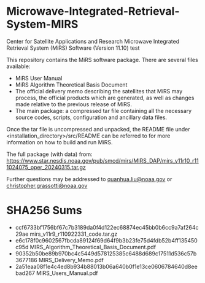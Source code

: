# Microwave-Integrated-Retrieval-System-MIRS
Center for Satellite Applications and Research Microwave Integrated Retrieval System (MiRS) Software (Version 11.10)
test

This repository contains the MiRS software package. There are several files available:
* MiRS User Manual
* MiRS Algorithm Theoretical Basis Document
* The official delivery memo describing the satellites that MiRS may process, the official products which are generated, as well as changes made relative to the previous release of MiRS.
* The main package: a compressed tar file containing all the necessary source codes, scripts, configuration and ancillary data files.

Once the tar file is uncompressed and unpacked, the README file under <installation_directory>/src/README can be referred to for more information on how to build and run MiRS.

The full package (with data) from:
https://www.star.nesdis.noaa.gov/pub/smcd/mirs/MIRS_DAP/mirs_v11r10_r111024075_oper_20240315.tar.gz

Further questions may be addressed to quanhua.liu@noaa.gov or christopher.grassotti@noaa.gov

# SHA256 Sums
* ccf6733bf1756bf67c7b3189da0f4d122ec68874ec45bb0b6cc9a7af264c29ae  mirs_v11r9_r110922331_code.tar.gz
* e6c178f0c9602567fbcda89124f69d64f9b3b23fe75d4fdb52b4ff135450c95d  MIRS_Algorithm_Theoretical_Basis_Document.pdf
* 90352b50be89b970bc4c5449d578125385c6488d689c17511d536c57b3677186  MIRS_Delivery_Memo.pdf
* 2a51eaa08f1e4c4ed8b934b88013b06a640b0f1e13ce0606784640d8eebad267  MIRS_Users_Manual.pdf
